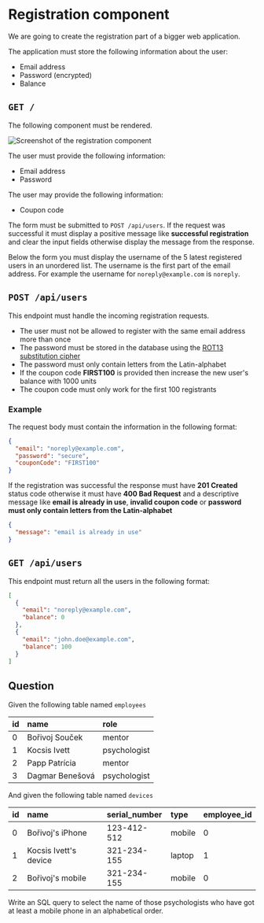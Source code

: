 # Registration component

We are going to create the registration part of a bigger web application.

The application must store the following information about the user:

- Email address
- Password (encrypted)
- Balance

## `GET /`

The following component must be rendered.

![Screenshot of the registration component](assets/registration-component.png)

The user must provide the following information:

- Email address
- Password

The user may provide the following information:

- Coupon code

The form must be submitted to `POST /api/users`. If the request was
successful it must display a positive message like **successful registration**
and clear the input fields otherwise display the message from the response.

Below the form you must display the username of the 5 latest registered users in
an unordered list.
The username is the first part of the email address. For example the username for
`noreply@example.com` is `noreply`.

## `POST /api/users`

This endpoint must handle the incoming registration requests.

- The user must not be allowed to register with the same email address more than
  once
- The password must be stored in the database using the
  [ROT13 substitution cipher](https://en.wikipedia.org/wiki/ROT13)
- The password must only contain letters from the Latin-alphabet
- If the coupon code **FIRST100** is provided then increase the new user's
  balance with 1000 units
- The coupon code must only work for the first 100 registrants

### Example

The request body must contain the information in the following format:

```json
{
  "email": "noreply@example.com",
  "password": "secure",
  "couponCode": "FIRST100"
}
```

If the registration was successful the response must have **201 Created** status
code otherwise it must have **400 Bad Request** and a descriptive message like
**email is already in use**, **invalid coupon code** or **password must only
contain letters from the Latin-alphabet**

```json
{
  "message": "email is already in use"
}
```

## `GET /api/users`

This endpoint must return all the users in the following format:

```json
[
  {
    "email": "noreply@example.com",
    "balance": 0
  },
  {
    "email": "john.doe@example.com",
    "balance": 100
  }
]
```

## Question

Given the following table named `employees`

| id | name            | role         |
|:---|:----------------|:-------------|
| 0  | Bořivoj Souček  | mentor       |
| 1  | Kocsis Ivett    | psychologist |
| 2  | Papp Patrícia   | mentor       |
| 3  | Dagmar Benešová | psychologist |

And given the following table named `devices`

| id | name                  | serial_number | type   | employee_id |
|:---|:----------------------|:--------------|:-------|:------------|
| 0  | Bořivoj's iPhone      | 123-412-512   | mobile | 0           |
| 1  | Kocsis Ivett's device | 321-234-155   | laptop | 1           |
| 2  | Bořivoj's mobile      | 321-234-155   | mobile | 0           |

Write an SQL query to select the name of those psychologists who have got at
least a mobile phone in an alphabetical order.